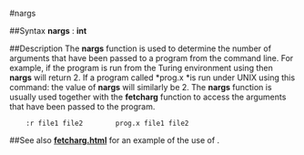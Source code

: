 
#nargs

##Syntax
**nargs** : **int**



##Description
The **nargs**  function is used to determine the number of arguments that have been passed to a program from the command line. For example, if the program is run from the Turing environment using
then **nargs** will return 2. If a program called *prog.x *is run under UNIX using this command:
the value of **nargs** will similarly be 2.
The **nargs** function is usually used together with the **fetcharg** function to access the arguments that have been passed to the program. 


        :r file1 file2        prog.x file1 file2
##See also
**[fetcharg.html](fetcharg)** for an example of the use of **[](nargs)**.


